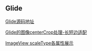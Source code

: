## Glide 

[Glide源码地址](https://github.com/bumptech/glide)

[Glide的图像centerCrop处理-长短边适配](https://blog.csdn.net/inwhites/article/details/88753328)

[ImageView scaleType各属性展示](https://blog.csdn.net/qq_34902522/article/details/76682293)

